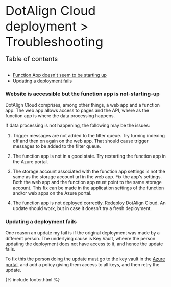 <div style="font-size: 40px">DotAlign Cloud deployment > Troubleshooting</div>

<br />

<!-- TOC -->

<div style="font-size: 20px">Table of contents</div>

<br />

- [Function App doesn't seem to be starting up](###Website-is-accessible-but-the-function-app-is-not-starting-up)
- [Updating a deployment fails](###updating-a-deployment-fails)

<!-- /TOC -->

### Website is accessible but the function app is not-starting-up

DotAlign Cloud comprises, among other things, a web app and a function app. The web app allows access to pages and the API, where as the function app is where the data processing happens.

If data processing is not happening, the following may be the issues:

1. Trigger messages are not added to the filter queue. Try turning indexing off and then on again on the web app. That should cause trigger messages to be added to the filter queue.

1. The function app is not in a good state. Try restarting the function app in the Azure portal.

1. The storage account associated with the function app settings is not the same as the storage account url in the web app. Fix the app's settings. Both the web app and the function app must point to the same storage account. This fix can be made in the application settings of the function and/or web apps on the Azure portal.

1. The function app is not deployed correctly. Redeploy DotAlign Cloud. An update should work, but in case it doesn't try a fresh deployment.

### Updating a deployment fails

One reason an update my fail is if the original deployment was made by a different person. The underlying cause is Key Vault, wheere the person updating the deployment does not have access to it, and hence the update fails. 

To fix this the person doing the update must go to the key vault in the [Azure portal](https://portal.azure.com), and add a policy giving them access to all keys, and then retry the update. 

{% include footer.html %}
